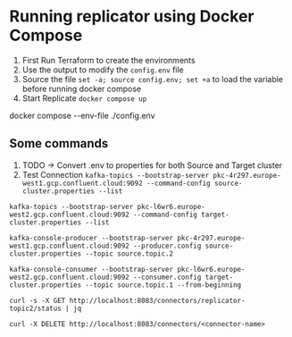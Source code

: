 # Running replicator using Docker Compose

1. First Run Terraform to create the environments
2. Use the output to modify the `config.env` file
3. Source the file `set -a; source config.env; set +a` to load the variable before running docker compose
4. Start Replicate `docker compose up`

docker compose --env-file ./config.env


## Some commands

1. TODO -> Convert .env to properties for both Source and Target cluster
2. Test Connection
`kafka-topics --bootstrap-server pkc-4r297.europe-west1.gcp.confluent.cloud:9092 --command-config source-cluster.properties --list`

`kafka-topics --bootstrap-server pkc-l6wr6.europe-west2.gcp.confluent.cloud:9092 --command-config target-cluster.properties --list`

`kafka-console-producer --bootstrap-server pkc-4r297.europe-west1.gcp.confluent.cloud:9092 --producer.config source-cluster.properties --topic source.topic.2`

`kafka-console-consumer --bootstrap-server pkc-l6wr6.europe-west2.gcp.confluent.cloud:9092 --consumer.config target-cluster.properties --topic source.topic.1 --from-beginning`

`curl -s -X GET http://localhost:8083/connectors/replicator-topic2/status | jq`

`curl -X DELETE http://localhost:8083/connectors/<connector-name>`
